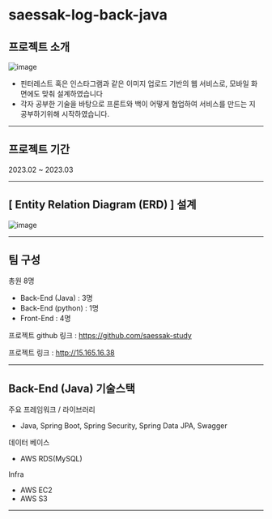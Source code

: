 # saessak-log-back-java

## 프로젝트 소개

![image](https://user-images.githubusercontent.com/111469930/224657117-a98af8fb-a1f2-464b-bfeb-1aaee72f94ac.png)


- 핀터레스트 혹은 인스타그램과 같은 이미지 업로드 기반의 웹 서비스로, 모바일 화면에도 맞춰 설계하였습니다
- 각자 공부한 기술을 바탕으로 프론트와 백이 어떻게 협업하여 서비스를 만드는 지 공부하기위해 시작하였습니다.

---

## 프로젝트 기간

2023.02 ~ 2023.03

---

## [ Entity Relation Diagram (ERD) ] 설계

![image](https://user-images.githubusercontent.com/111469930/226231567-9af9efd0-337c-4a28-97ad-df39565ea130.png)


---

##  팀 구성


총원 8명

- Back-End (Java) : 3명
- Back-End (python) : 1명
- Front-End : 4명

프로젝트 github 링크 : https://github.com/saessak-study

프로젝트 링크 : http://15.165.16.38

---

## Back-End (Java) 기술스택

주요 프레임워크 / 라이브러리
- Java, Spring Boot, Spring Security, Spring Data JPA, Swagger

데이터 베이스
- AWS RDS(MySQL)

Infra
- AWS EC2
- AWS S3

---
